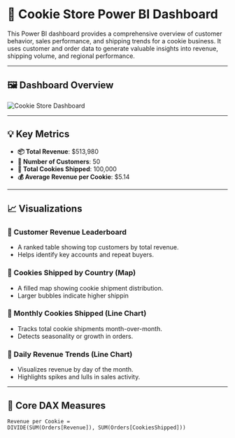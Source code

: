 # 🍪 Cookie Store Power BI Dashboard

This Power BI dashboard provides a comprehensive overview of customer behavior, sales performance, and shipping trends for a cookie business. It uses customer and order data to generate valuable insights into revenue, shipping volume, and regional performance.

---

## 🖼 Dashboard Overview

![Cookie Store Dashboard](./Screenshot%202025-07-20%20155834.png)

---

## 💡 Key Metrics

- **📦 Total Revenue**: $513,980  
- **🧍 Number of Customers**: 50  
- **🍪 Total Cookies Shipped**: 100,000  
- **💰 Average Revenue per Cookie**: $5.14  

---

## 📈 Visualizations

### 🔹 Customer Revenue Leaderboard
- A ranked table showing top customers by total revenue.
- Helps identify key accounts and repeat buyers.

### 🔹 Cookies Shipped by Country (Map)
- A filled map showing cookie shipment distribution.
- Larger bubbles indicate higher shippin
### 🔹 Monthly Cookies Shipped (Line Chart)
- Tracks total cookie shipments month-over-month.
- Detects seasonality or growth in orders.

### 🔹 Daily Revenue Trends (Line Chart)
- Visualizes revenue by day of the month.
- Highlights spikes and lulls in sales activity.

---

## 🧮 Core DAX Measures

```DAX
Revenue per Cookie = 
DIVIDE(SUM(Orders[Revenue]), SUM(Orders[CookiesShipped]))
